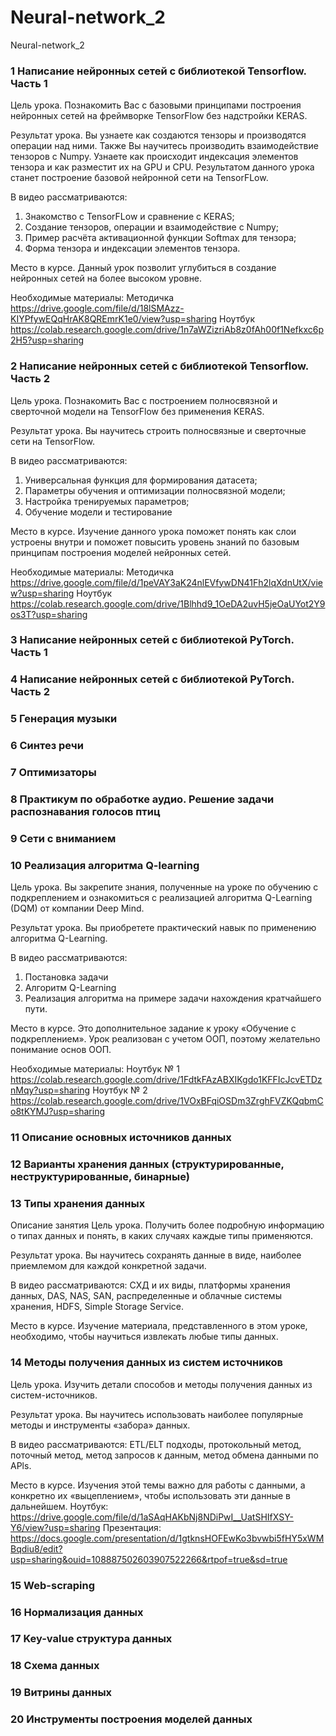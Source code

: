 # Neural-network_2
Neural-network_2


### 1	Написание нейронных сетей с библиотекой Tensorflow. Часть 1

Цель урока.
Познакомить Вас с базовыми принципами построения нейронных сетей на фреймворке TensorFlow без надстройки KERAS. 

Результат урока.
Вы узнаете как создаются тензоры и производятся операции над ними. Также Вы  научитесь производить взаимодействие тензоров с Numpy. Узнаете как происходит индексация элементов тензора и как разместит их на GPU и CPU. Результатом данного урока станет построение базовой нейронной сети на TensorFLow. 

В видео рассматриваются: 
1. Знакомство с TensorFLow и сравнение с KERAS; 
2. Создание тензоров, операции и взаимодействие с Numpy; 
3. Пример расчёта активационной функции Softmax для тензора; 
4. Форма тензора и индексации элементов тензора.

Место в курсе.
Данный урок позволит углубиться в создание нейронных сетей на более высоком уровне. 

Необходимые материалы:
Методичка https://drive.google.com/file/d/18lSMAzz-KIYPfywEQqHrAK8QREmrK1e0/view?usp=sharing
Ноутбук https://colab.research.google.com/drive/1n7aWZizriAb8z0fAh00f1Nefkxc6p2H5?usp=sharing


### 2	Написание нейронных сетей с библиотекой Tensorflow. Часть 2

Цель урока.
Познакомить Вас с построением полносвязной и сверточной модели на TensorFlow без применения KERAS. 

Результат урока.
Вы научитесь строить полносвязные и сверточные сети на TensorFlow. 

В видео рассматриваются:
1. Универсальная функция для формирования датасета;
2. Параметры обучения и оптимизации полносвязной модели;
3. Настройка тренируемых параметров;
4. Обучение модели и тестирование

Место в курсе.
Изучение данного урока поможет понять как слои устроены внутри и поможет повысить уровень знаний по базовым принципам построения моделей нейронных сетей. 

Необходимые материалы:
Методичка https://drive.google.com/file/d/1peVAY3aK24nlEVfywDN41Fh2lqXdnUtX/view?usp=sharing
Ноутбук https://colab.research.google.com/drive/1Blhhd9_1OeDA2uvH5jeOaUYot2Y9os3T?usp=sharing


### 3	Написание нейронных сетей с библиотекой PyTorch. Часть 1



### 4	Написание нейронных сетей с библиотекой PyTorch. Часть 2


### 5 Генерация музыки


### 6 Синтез речи

### 7	Оптимизаторы

### 8	Практикум по обработке аудио. Решение задачи распознавания голосов птиц

### 9	Сети с вниманием

### 10	Реализация алгоритма Q-learning

Цель урока.
Вы закрепите знания, полученные на уроке по обучению с подкреплением и ознакомиться с реализацией алгоритма Q-Learning (DQM) от компании Deep Mind.

Результат урока.
Вы приобретете практический навык по применению алгоритма Q-Learning.

В видео рассматриваются: 
1. Постановка задачи
2. Алгоритм Q-Learning
3. Реализация алгоритма на примере задачи нахождения кратчайшего пути. 

Место в курсе.
Это дополнительное задание к уроку «Обучение с подкреплением». Урок реализован с учетом ООП, поэтому желательно понимание основ ООП.

Необходимые материалы:
Ноутбук № 1  https://colab.research.google.com/drive/1FdtkFAzABXIKgdo1KFFIcJcvETDznMqy?usp=sharing
Ноутбук № 2 https://colab.research.google.com/drive/1VOxBFqiOSDm3ZrghFVZKQqbmCo8tKYMJ?usp=sharing


### 11	Описание основных источников данных

### 12	Варианты хранения данных (структурированные, неструктурированные, бинарные)

### 13	Типы хранения данных

Описание занятия
Цель урока.
Получить более подробную информацию о типах данных и понять, в каких случаях каждые типы применяются.

Результат урока.
Вы научитесь сохранять данные в виде, наиболее приемлемом для каждой конкретной задачи.

В видео рассматриваются: СХД и их виды, платформы хранения данных, DAS, NAS, SAN, распределенные и облачные системы хранения, HDFS, Simple Storage Service.

Место в курсе.
Изучение материала, представленного в этом уроке, необходимо, чтобы научиться извлекать любые типы данных.

### 14	Методы получения данных из систем источников

Цель урока.
Изучить детали способов и методы получения данных из систем-источников.

Результат урока.
Вы научитесь использовать наиболее популярные методы и инструменты «забора» данных.

В видео рассматриваются: ETL/ELT подходы, протокольный метод, поточный метод, метод запросов к данным, метод обмена данными по APls.

Место в курсе.
Изучения этой темы важно для работы с данными, а конкретно их «выцеплением», чтобы использовать эти данные в дальнейшем.
Ноутбук: https://drive.google.com/file/d/1aSAqHAKbNj8NDiPwI__UatSHIfXSY-Y6/view?usp=sharing
Презентация: https://docs.google.com/presentation/d/1gtknsHOFEwKo3bvwbi5fHY5xWMBqdiu8/edit?usp=sharing&ouid=108887502603907522266&rtpof=true&sd=true


### 15	Web-scraping

### 16	Нормализация данных

### 17	Key-value структура данных

### 18	Схема данных

### 19	Витрины данных

### 20	Инструменты построения моделей данных
